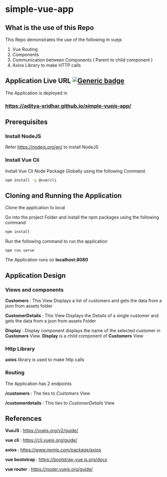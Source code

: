# simple-vue-app

## What is the use of this Repo

This Repo demonstrates the use of the following in vuejs
1. Vue Routing
2. Components
3. Communication between Components ( Parent to child component )
4. Axios Library to make HTTP calls

## Application Live URL [![Generic badge](https://img.shields.io/badge/Deployed-Success-green.svg)](https://shields.io/)

The Application is deployed in
### https://aditya-sridhar.github.io/simple-vuejs-app/

## Prerequisites

### Install NodeJS

Refer https://nodejs.org/en/ to install NodeJS

### Install Vue Cli

Install Vue Cli Node Package Globally using the following Command.

```bash
npm install -g @vue/cli
```
## Cloning and Running the Application

Clone the application to local

Go into the project Folder and install the npm packages using the following command
```bash
npm install
```
Run the following command to run the application
```
npm run serve
```
The Application runs on **localhost:8080**

## Application Design

### Views and components

**Customers** : This View Displays a list of customers and gets the data from a json from assets folder

**CustomerDetails** : This View Displays the Details of a single customer and gets the data from a json from assets Folder

**Display** : Display component displays the name of the selected customer in **Customers** View. **Display** is a child component of **Customers** View

### Http Library

**axios** library is used to make http calls

### Routing

The Application has 2 endpoints

**/customers** : The ties to *Customers* View

**/customerdetails** : This ties to *CustomerDetails* View

## References

**VueJS** : https://vuejs.org/v2/guide/

**vue cli** : https://cli.vuejs.org/guide/

**axios** : https://www.npmjs.com/package/axios

**vue bootstrap** : https://bootstrap-vue.js.org/docs

**vue router** : https://router.vuejs.org/guide/
